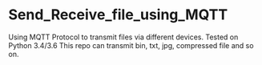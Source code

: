 # Send_Receive_file_using_MQTT
Using MQTT Protocol to transmit files via different devices.
Tested on Python 3.4/3.6
This repo can transmit bin, txt, jpg, compressed file and so on.


